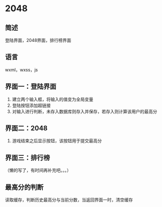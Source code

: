 # 2048
## 简述
登陆界面，2048界面，排行榜界面
## 语言
wxml，wxss，js
## 界面一：登陆界面
1. 建立两个输入框，将输入的值变为全局变量
2. 登陆按钮添加<a>超链接
3. 对输入进行判断，未存入数据库则存入并保存，若存入则计算该用户的最高分
## 界面二：2048
1. 游戏结束之后显示按钮，该按钮用于提交最高分
## 界面三：排行榜
（懒的写了，有时间再补充吧。。。）
## 最高分的判断
读取缓存，判断历史最高分与当前分数，当返回界面一时，清空缓存
